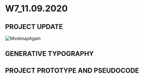 # W7_11.09.2020

## PROJECT UPDATE
![MindmapAgain](https://user-images.githubusercontent.com/68724434/93020497-c6a04500-f620-11ea-8a37-41eb88f20f61.png)

## GENERATIVE TYPOGRAPHY


## PROJECT PROTOTYPE AND PSEUDOCODE




